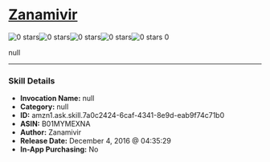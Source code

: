 # [Zanamivir](http://alexa.amazon.com/#skills/amzn1.ask.skill.7a0c2424-6caf-4341-8e9d-eab9f74c71b0)
![0 stars](../../images/ic_star_border_black_18dp_1x.png)![0 stars](../../images/ic_star_border_black_18dp_1x.png)![0 stars](../../images/ic_star_border_black_18dp_1x.png)![0 stars](../../images/ic_star_border_black_18dp_1x.png)![0 stars](../../images/ic_star_border_black_18dp_1x.png) 0

null

***

### Skill Details

* **Invocation Name:** null
* **Category:** null
* **ID:** amzn1.ask.skill.7a0c2424-6caf-4341-8e9d-eab9f74c71b0
* **ASIN:** B01MYMEXNA
* **Author:** Zanamivir
* **Release Date:** December 4, 2016 @ 04:35:29
* **In-App Purchasing:** No

